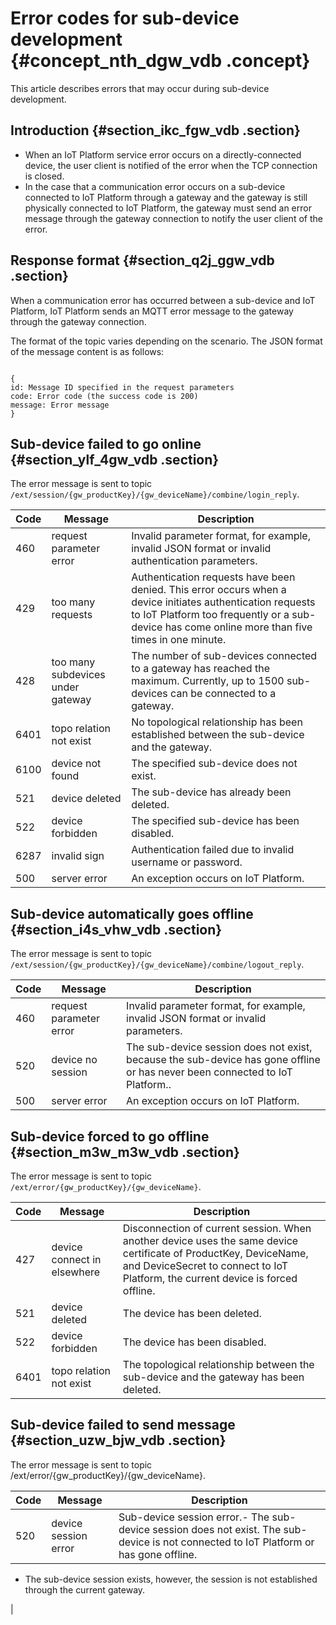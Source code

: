 # Error codes for sub-device development {#concept_nth_dgw_vdb .concept}

This article describes errors that may occur during sub-device development.

## Introduction {#section_ikc_fgw_vdb .section}

-   When an IoT Platform service error occurs on a directly-connected device, the user client is notified of the error when the TCP connection is closed.
-   In the case that a communication error occurs on a sub-device connected to IoT Platform through a gateway and the gateway is still physically connected to IoT Platform, the gateway must send an error message through the gateway connection to notify the user client of the error.

## Response format {#section_q2j_ggw_vdb .section}

When a communication error has occurred between a sub-device and IoT Platform, IoT Platform sends an MQTT error message to the gateway through the gateway connection.

The format of the topic varies depending on the scenario. The JSON format of the message content is as follows:

```

{
id: Message ID specified in the request parameters
code: Error code (the success code is 200)
message: Error message
}
```

## Sub-device failed to go online {#section_ylf_4gw_vdb .section}

The error message is sent to topic `/ext/session/{gw_productKey}/{gw_deviceName}/combine/login_reply`.

|Code|Message|Description|
|----|-------|-----------|
|460|request parameter error|Invalid parameter format, for example, invalid JSON format or invalid authentication parameters.|
|429|too many requests|Authentication requests have been denied. This error occurs when a device initiates authentication requests to IoT Platform too frequently or a sub-device has come online more than five times in one minute.|
|428|too many subdevices under gateway|The number of sub-devices connected to a gateway has reached the maximum. Currently, up to 1500 sub-devices can be connected to a gateway.|
|6401|topo relation not exist|No topological relationship has been established between the sub-device and the gateway.|
|6100|device not found|The specified sub-device does not exist.|
|521|device deleted|The sub-device has already been deleted.|
|522|device forbidden|The specified sub-device has been disabled.|
|6287|invalid sign|Authentication failed due to invalid username or password.|
|500|server error|An exception occurs on IoT Platform.|

## Sub-device automatically goes offline {#section_i4s_vhw_vdb .section}

The error message is sent to topic `/ext/session/{gw_productKey}/{gw_deviceName}/combine/logout_reply`.

|Code|Message|Description|
|----|-------|-----------|
|460|request parameter error|Invalid parameter format, for example, invalid JSON format or invalid parameters.|
|520|device no session|The sub-device session does not exist, because the sub-device has gone offline or has never been connected to IoT Platform..|
|500|server error|An exception occurs on IoT Platform.|

## Sub-device forced to go offline {#section_m3w_m3w_vdb .section}

The error message is sent to topic `/ext/error/{gw_productKey}/{gw_deviceName}`.

|Code|Message|Description|
|----|-------|-----------|
|427|device connect in elsewhere|Disconnection of current session. When another device uses the same device certificate of ProductKey, DeviceName, and DeviceSecret to connect to IoT Platform, the current device is forced offline.|
|521|device deleted|The device has been deleted.|
|522|device forbidden|The device has been disabled.|
|6401|topo relation not exist|The topological relationship between the sub-device and the gateway has been deleted.|

## Sub-device failed to send message {#section_uzw_bjw_vdb .section}

The error message is sent to topic /ext/error/\{gw\_productKey\}/\{gw\_deviceName\}.

|Code|Message|Description|
|----|-------|-----------|
|520|device session error|Sub-device session error.-   The sub-device session does not exist. The sub-device is not connected to IoT Platform or has gone offline.
-   The sub-device session exists, however, the session is not established through the current gateway.

|

